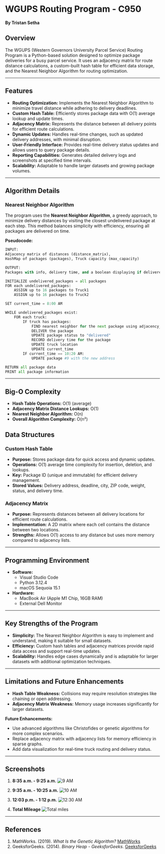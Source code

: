 # **WGUPS Routing Program - C950**
**By Tristan Setha**

## **Overview**
The WGUPS (Western Governors University Parcel Service) Routing Program is a Python-based solution designed to optimize package deliveries for a busy parcel service. It uses an adjacency matrix for route distance calculations, a custom-built hash table for efficient data storage, and the Nearest Neighbor Algorithm for routing optimization. 

---

## **Features**
- **Routing Optimization:** Implements the Nearest Neighbor Algorithm to minimize travel distance while adhering to delivery deadlines.
- **Custom Hash Table:** Efficiently stores package data with O(1) average lookup and update times.
- **Adjacency Matrix:** Represents the distance between all delivery points for efficient route calculations.
- **Dynamic Updates:** Handles real-time changes, such as updated delivery addresses, with minimal disruption.
- **User-Friendly Interface:** Provides real-time delivery status updates and allows users to query package details.
- **Reporting Capabilities:** Generates detailed delivery logs and screenshots at specified time intervals.
- **Scalability:** Adaptable to handle larger datasets and growing package volumes.

---

## **Algorithm Details**
### **Nearest Neighbor Algorithm**
The program uses the **Nearest Neighbor Algorithm**, a greedy approach, to minimize delivery distances by visiting the closest undelivered package at each step. This method balances simplicity with efficiency, ensuring all packages are delivered on time.

**Pseudocode:**
```python
INPUT: 
Adjacency matrix of distances (distance_matrix), 
HashMap of packages (packages), Truck capacity (max_capacity)

OUTPUT:
Packages with info, delivery time, and a boolean displaying if delivered on time

INITIALIZE undelivered_packages = all packages
FOR each undelivered_packages:
    ASSIGN up to 16 packages to Truck1
    ASSIGN up to 16 packages to Truck2

SET current_time = 8:00 AM

WHILE undelivered_packages exist:
    FOR each truck:
        IF truck has packages:
            FIND nearest neighbor for the next package using adjacency_matrix
            DELIVER the package
            UPDATE package status to "delivered"
            RECORD delivery time for the package
            UPDATE truck location
            UPDATE current_time
        IF current_time == 10:20 AM:
            UPDATE package #9 with the new address

RETURN all package data
PRINT all package information
```

---

## **Big-O Complexity**
- **Hash Table Operations:** O(1) (average)
- **Adjacency Matrix Distance Lookups:** O(1)
- **Nearest Neighbor Algorithm:** O(n)
- **Overall Algorithm Complexity:** O(n²)

## **Data Structures**
### **Custom Hash Table**
- **Purpose:** Stores package data for quick access and dynamic updates.
- **Operations:** O(1) average time complexity for insertion, deletion, and lookups.
- **Key:** Package ID (unique and immutable) for efficient delivery management.
- **Stored Values:** Delivery address, deadline, city, ZIP code, weight, status, and delivery time.

### **Adjacency Matrix**
- **Purpose:** Represents distances between all delivery locations for efficient route calculations.
- **Implementation:** A 2D matrix where each cell contains the distance between two locations.
- **Strengths:** Allows O(1) access to any distance but uses more memory compared to adjacency lists.

---

## **Programming Environment**
- **Software:**
  - Visual Studio Code
  - Python 3.12.4
  - macOS Sequoia 15.1
- **Hardware:**
  - MacBook Air (Apple M1 Chip, 16GB RAM)
  - External Dell Monitor



---

## **Key Strengths of the Program**
- **Simplicity:** The Nearest Neighbor Algorithm is easy to implement and understand, making it suitable for small datasets.
- **Efficiency:** Custom hash tables and adjacency matrices provide rapid data access and support real-time updates.
- **Scalability:** Handles edge cases dynamically and is adaptable for larger datasets with additional optimization techniques.

---

## **Limitations and Future Enhancements**
- **Hash Table Weakness:** Collisions may require resolution strategies like chaining or open addressing.
- **Adjacency Matrix Weakness:** Memory usage increases significantly for larger datasets.

**Future Enhancements:**
- Use advanced algorithms like Christofides or genetic algorithms for more complex scenarios.
- Replace adjacency matrix with adjacency lists for memory efficiency in sparse graphs.
- Add data visualization for real-time truck routing and delivery status.

---

## **Screenshots**
1. **8:35 a.m. - 9:25 a.m.**
![9 AM](screenshots/0900_deliveries2.png)

2. **9:35 a.m. - 10:25 a.m.**
![10 AM](screenshots/1000_deliveries2.png)

3. **12:03 p.m. - 1:12 p.m.**
![12:30 AM](screenshots/1230_deliveries2.png)

4. **Total Mileage**
![Total miles](screenshots/miles.png)

---

## **References**
1. MathWorks. (2019). *What Is the Genetic Algorithm?* [MathWorks](https://www.mathworks.com/help/gads/what-is-the-genetic-algorithm.html)
2. GeeksforGeeks. (2014). *Binary Heap - GeeksforGeeks.* [GeeksforGeeks](https://www.geeksforgeeks.org/binary-heap/)
